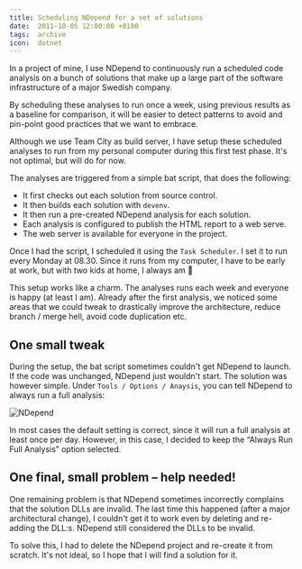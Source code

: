 ```yaml
---
title: Scheduling NDepend for a set of solutions
date:  2011-10-05 12:00:00 +0100
tags:  archive
icon:  dotnet
---
```


In a project of mine, I use NDepend to continuously run a scheduled code analysis
on a bunch of solutions that make up a large part of the software infrastructure
of a major Swedish company.

By scheduling these analyses to run once a week, using previous results as a
baseline for comparison, it will be easier to detect patterns to avoid and pin-point
good practices that we want to embrace.

Although we use Team City as build server, I have setup these scheduled analyses
to run from my personal computer during this first test phase. It's not optimal,
but will do for now.

The analyses are triggered from a simple bat script, that does the following:

- It first checks out each solution from source control.
- It then builds each solution with `devenv`.
- It then run a pre-created NDepend analysis for each solution.
- Each analysis is configured to publish the HTML report to a web serve.
- The web server is available for everyone in the project.

Once I had the script, I scheduled it using the `Task Scheduler`.  I set it to
run every Monday at 08.30. Since it runs from my computer, I have to be early at
work, but with two kids at home, I always am 🙂

This setup works like a charm. The analyses runs each week and everyone is happy
(at least I am). Already after the first analysis, we noticed some areas that we
could tweak to drastically improve the architecture, reduce branch / merge hell,
avoid code duplication etc.


## One small tweak

During the setup, the bat script sometimes couldn't get NDepend to launch. If the
code was unchanged, NDepend just wouldn't start. The solution was however simple.
Under `Tools / Options / Anaysis`, you can tell NDepend to always run a full analysis:

![NDepend](/assets/blog/2011/2011-10-05-2.png "NDepend")

In most cases the default setting is correct, since it will run a full analysis
at least once per day. However, in this case, I decided to keep the “Always Run
Full Analysis” option selected.


## One final, small problem – help needed!

One remaining problem is that NDepend sometimes incorrectly complains that the
solution DLLs are invalid. The last time this happened (after a major architectural
change), I couldn't get it to work even by deleting and re-adding the DLL:s. NDepend
still considered the DLLs to be invalid.

To solve this, I had to delete the NDepend project and re-create it from scratch.
It's not ideal, so I hope that I will find a solution for it.